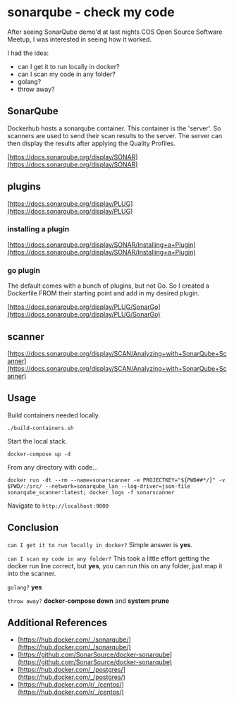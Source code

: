 # sonarqube - check my code

After seeing SonarQube demo'd at last nights COS Open Source Software Meetup, I was interested in seeing how it worked.

I had the idea:

- can I get it to run locally in docker?
- can I scan my code in any folder?
- golang?
- throw away?

## SonarQube

Dockerhub hosts a sonarqube container. This container is the 'server'. So scanners are used to send their scan results to the server. The server can then display the results after applying the Quality Profiles.

[https://docs.sonarqube.org/display/SONAR](https://docs.sonarqube.org/display/SONAR)

## plugins

[https://docs.sonarqube.org/display/PLUG](https://docs.sonarqube.org/display/PLUG)

### installing a plugin

[https://docs.sonarqube.org/display/SONAR/Installing+a+Plugin](https://docs.sonarqube.org/display/SONAR/Installing+a+Plugin)

### go plugin

The default comes with a bunch of plugins, but not Go. So I created a Dockerfile FROM their starting point and add in my desired plugin.

[https://docs.sonarqube.org/display/PLUG/SonarGo](https://docs.sonarqube.org/display/PLUG/SonarGo)

## scanner

[https://docs.sonarqube.org/display/SCAN/Analyzing+with+SonarQube+Scanner](https://docs.sonarqube.org/display/SCAN/Analyzing+with+SonarQube+Scanner)

## Usage

Build containers needed locally.

```none
./build-containers.sh
```

Start the local stack.

```none
docker-compose up -d
```

From any directory with code...

```none
docker run -dt --rm --name=sonarscanner -e PROJECTKEY="${PWD##*/}" -v $PWD/:/src/ --network=sonarqube_lan --log-driver=json-file sonarqube_scanner:latest; docker logs -f sonarscanner
```

Navigate to `http://localhost:9000`

## Conclusion

`can I get it to run locally in docker?` Simple answer is **yes**.

`can I scan my code in any folder?` This took a little effort getting the docker run line correct, but **yes**, you can run this on any folder, just map it into the scanner.

`golang?` **yes**

`throw away?` **docker-compose down** and **system prune**

## Additional References

- [https://hub.docker.com/_/sonarqube/](https://hub.docker.com/_/sonarqube/)
- [https://github.com/SonarSource/docker-sonarqube](https://github.com/SonarSource/docker-sonarqube)
- [https://hub.docker.com/_/postgres/](https://hub.docker.com/_/postgres/)
- [https://hub.docker.com/r/_/centos/](https://hub.docker.com/r/_/centos/)
